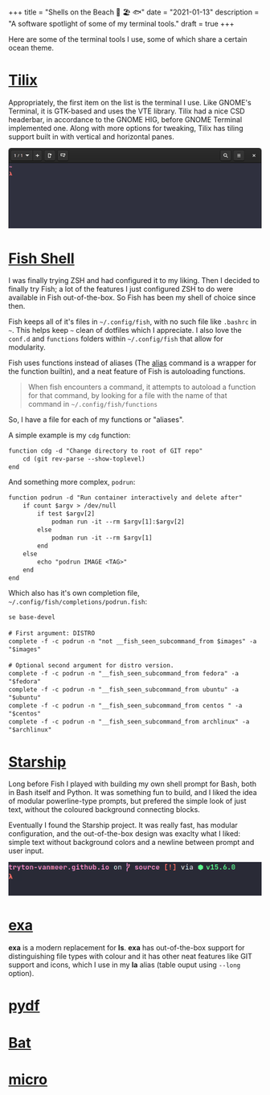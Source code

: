+++
title = "Shells on the Beach 🦀 🏖️ 🐟"
date = "2021-01-13"
description = "A software spotlight of some of my terminal tools."
draft = true
+++

Here are some of the terminal tools I use, some of which share a certain ocean theme.

# [Tilix](https://gnunn1.github.io/tilix-web/)

Appropriately, the first item on the list is the terminal I use. Like GNOME's Terminal, it is GTK-based and uses the VTE library. Tilix had a nice CSD headerbar, in accordance to the GNOME HIG, before GNOME Terminal implemented one. Along with more options for tweaking, Tilix has tiling support built in with vertical and horizontal panes.

![Tilix Screenshot](/images/Shells-on-the-Beach-Tilix.png#center)

# [Fish Shell](https://fishshell.com/)

I was finally trying ZSH and had configured it to my liking. Then I decided to finally try Fish; a lot of the features I just configured ZSH to do were available in Fish out-of-the-box. So Fish has been my shell of choice since then.

Fish keeps all of it's files in `~/.config/fish`, with no such file like `.bashrc` in `~`. This helps keep `~` clean of dotfiles which I appreciate. I also love the `conf.d` and `functions` folders within `~/.config/fish` that allow for modularity.

Fish uses functions instead of aliases (The [alias](https://fishshell.com/docs/current/cmds/alias.html) command is a wrapper for the function builtin), and a neat feature of Fish is autoloading functions.

> When fish encounters a command, it attempts to autoload a function for that command, by looking for a file with the name of that command in `~/.config/fish/functions`

So, I have a file for each of my functions or "aliases".

A simple example is my `cdg` function:

```fish
function cdg -d "Change directory to root of GIT repo"
    cd (git rev-parse --show-toplevel)
end
```

And something more complex, `podrun`:

```fish
function podrun -d "Run container interactively and delete after"
    if count $argv > /dev/null
        if test $argv[2]
            podman run -it --rm $argv[1]:$argv[2]
        else
            podman run -it --rm $argv[1]
        end
    else
        echo "podrun IMAGE <TAG>"
    end
end
```

Which also has it's own completion file, `~/.config/fish/completions/podrun.fish`:

```fish
se base-devel

# First argument: DISTRO
complete -f -c podrun -n "not __fish_seen_subcommand_from $images" -a "$images"

# Optional second argument for distro version.
complete -f -c podrun -n "__fish_seen_subcommand_from fedora" -a "$fedora"
complete -f -c podrun -n "__fish_seen_subcommand_from ubuntu" -a "$ubuntu"
complete -f -c podrun -n "__fish_seen_subcommand_from centos " -a "$centos"
complete -f -c podrun -n "__fish_seen_subcommand_from archlinux" -a "$archlinux"
```

# [Starship](https://starship.rs/)

Long before Fish I played with building my own shell prompt for Bash, both in Bash itself and Python. It was something fun to build, and I liked the idea of modular powerline-type prompts, but prefered the simple look of just text, without the coloured background connecting blocks.

Eventually I found the Starship project. It was really fast, has modular configuration, and the out-of-the-box design was exaclty what I liked: simple text without background colors and a newline between prompt and user input.

![Starship Screenshot](/images/Shells-on-the-Beach-Starship.png#border#center)

# [exa](https://the.exa.website/)

**exa** is a modern replacement for **ls**. **exa** has out-of-the-box support for distinguishing file types with colour and it has other neat features like GIT support and icons, which I use in my **la** alias (table ouput using `--long` option).

# [pydf](https://github.com/k4rtik/pydf-pypi)

# [Bat](https://github.com/sharkdp/bat)

# [micro](https://micro-editor.github.io/)
